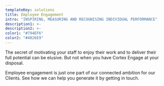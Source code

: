 ```yaml
---
templateKey: solutions
title: Employee Engagement
intro: "INSPIRING, MEASURING AND RECOGNISING INDIVIDUAL PERFORMANCE"
description1: >-
description2: >-
color1: "#794EF6"
color2: "#4026E9"
---
```


<column large="5">
    <p>
      The secret of motivating your staff to enjoy their work and to deliver their
      full potential can be elusive. But not when you have Cortex Engage at your
      disposal.
    </p>
</column>
<column large="5">
  <p>
    Employee engagement is just one part of our connected ambition for our
    Clients. See how we can help you generate it by getting in touch.
  </p>
</column>
